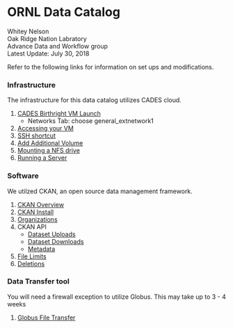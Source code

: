 # ORNL Data Catalog
Whitey Nelson <br>
Oak Ridge Nation Labratory <br>
Advance Data and Workflow group <br>
Latest Update: July 30, 2018 <br>


Refer to the following links for information on set ups and modifications.

### Infrastructure 
The infrastructure for this data catalog utilizes CADES cloud.

1. [CADES Birthright VM Launch](http://support.cades.ornl.gov/user-documentation/_book/quick-starts/launch-vm-quick-start.html)
    - Networks Tab: choose general_extnetwork1
2. [Accessing your VM](http://support.cades.ornl.gov/user-documentation/_book/openstack/access-vm/access-vm-ssh.html)
3. [SSH shortcut](https://github.com/pycroscopy/cades_birthright/blob/master/ssh_alias.md)
4. [Add Additional Volume](https://github.com/pycroscopy/cades_birthright/blob/master/mount_drive.md)
5. [Mounting a NFS drive](https://github.com/whitneylarose/data_catalog/blob/master/docs/nfs_mount.md)
6. [Running a Server](http://support.cades.ornl.gov/user-documentation/_book/openstack/additional/simple-web-server.html)

### Software 

We utilzed CKAN, an open source data management framework. 

1. [CKAN Overview](https://github.com/whitneylarose/data_catalog/blob/master/docs/ckan_install.md)
2. [CKAN Install](https://github.com/whitneylarose/ckan/blob/master/doc/maintaining/installing/install-from-package.rst)
3. [Organizations](https://github.com/whitneylarose/data_catalog/blob/master/docs/organizations.md)
4. CKAN API
    - [Dataset Uploads](https://github.com/whitneylarose/data_catalog/blob/master/docs/uploading_datasets.md)
    - [Dataset Downloads](https://github.com/whitneylarose/data_catalog/blob/master/docs/downloading_datasets.md)
    - [Metadata](https://github.com/whitneylarose/data_catalog/blob/master/docs/metadata_handling.md)
5. [File Limits](https://github.com/whitneylarose/data_catalog/blob/master/docs/file_limits.md)
6. [Deletions](https://github.com/whitneylarose/data_catalog/blob/master/docs/deletions.md)
### Data Transfer tool 

You will need a firewall exception to utilize Globus. This may take up to 3 - 4 weeks 

1. [Globus File Transfer](https://github.com/whitneylarose/data_catalog/blob/master/docs/globus_setup.md)
